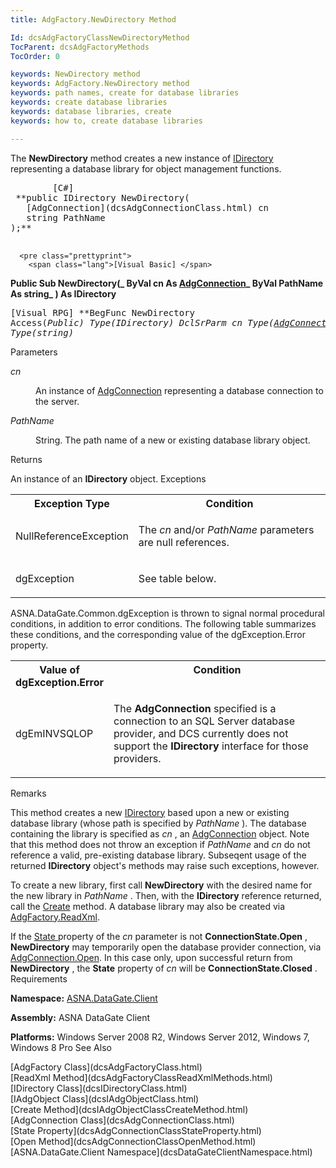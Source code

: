 ```yaml
---
title: AdgFactory.NewDirectory Method

Id: dcsAdgFactoryClassNewDirectoryMethod
TocParent: dcsAdgFactoryMethods
TocOrder: 0

keywords: NewDirectory method
keywords: AdgFactory.NewDirectory method
keywords: path names, create for database libraries
keywords: create database libraries
keywords: database libraries, create
keywords: how to, create database libraries

---
```


The **NewDirectory** method creates a new instance of [IDirectory](dcsIDirectoryClass.html) representing a database library for object management functions.
<pre class="prettyprint">
        <span class="lang">[C#]</span>
 **public IDirectory NewDirectory(
   [AdgConnection](dcsAdgConnectionClass.html) cn
   string PathName
);** 
      </pre>
      <pre class="prettyprint">
        <span class="lang">[Visual Basic] </span>
 **Public Sub NewDirectory(_ 
   ByVal cn As [AdgConnection](dcsAdgConnectionClass.html)_
   ByVal PathName As string_ 
) As IDirectory** 
      </pre>
      <pre class="prettyprint">
        <span class="lang">[Visual RPG]</span>
 **BegFunc NewDirectory Access(*Public) Type(IDirectory)
   DclSrParm cn Type([AdgConnection](dcsAdgConnectionClass.html))
   DclSrParm PathName Type(*string)** 
      </pre>

Parameters

<dl>
        <dt />
</dl>

*cn* 
<dl>
        <dd>

An instance of [AdgConnection](dcsAdgConnectionClass.html) representing a database connection to the server.
</dd>
        <dt />
</dl>

*PathName* 
<dl>
        <dd>

String. The path name of a new or existing database library object.
</dd>
</dl>

Returns

An instance of an **IDirectory** object.
Exceptions

<table class="dtTABLE" id="table2" style="border-spacing: 0px; x-cell-content-align: Top" cellspacing="0" x-use-null-cells="x-use-null-cells">
          <colgroup span="1">
            <col span="1" style="FONT-WEIGHT: bold; WIDTH: 30%" />
            <col span="1" style="WIDTH: 70%" />
          </colgroup>
          <tr>
            <th colspan="1" rowspan="1">
								Exception Type
							</th>
            <th colspan="1" rowspan="1">
								Condition
							</th>
          </tr>
          <tr>
            <td colspan="1" rowspan="1">

NullReferenceException
</td>
            <td colspan="1" rowspan="1">

The *cn* and/or *PathName* parameters are null references.
</td>
          </tr>
          <tr>
            <td colspan="1" rowspan="1">

dgException
</td>
            <td colspan="1" rowspan="1">

See table below.
</td>
          </tr>
</table>

ASNA.DataGate.Common.dgException is thrown to signal normal procedural conditions, in addition to error conditions. The following table summarizes these conditions, and the corresponding value of the dgException.Error property.
<table class="dtTABLE" id="table3" style="border-spacing: 0px; x-cell-content-align: Top" cellspacing="0" x-use-null-cells="x-use-null-cells">
          <colgroup span="1">
            <col span="1" style="FONT-WEIGHT: bold; WIDTH: 20%" />
            <col span="1" style="WIDTH: 70%" />
          </colgroup>
          <tr valign="top">
            <th colspan="1" rowspan="1">
								Value of
								<br />
								dgException.Error
							</th>
            <th colspan="1" rowspan="1">
								Condition
							</th>
          </tr>
          <tr>
            <td colspan="1" rowspan="1">

dgEmINVSQLOP
</td>
            <td colspan="1" rowspan="1">

The **AdgConnection** specified is a connection to an SQL Server database provider, and DCS currently does not support the **IDirectory** interface for those providers.
</td>
          </tr>
</table>

Remarks

This method creates a new [IDirectory](dcsIDirectoryClass.html) based upon a new or existing database library (whose path is specified by *PathName* ). The database containing the library is specified as *cn* , an [ AdgConnection](dcsAdgConnectionClassStateProperty.html) object. Note that this method does not throw an exception if *PathName* and *cn* do not reference a valid, pre-existing database library. Subseqent usage of the returned **IDirectory** object's methods may raise such exceptions, however. 

To create a new library, first call **NewDirectory** with the desired name for the new library in *PathName* . Then, with the **IDirectory** reference returned, call the [Create](dcsIAdgObjectClassCreateMethod.html) method. A database library may also be created via [ AdgFactory.ReadXml](dcsAdgFactoryClassReadXmlMethods.html).

If the [State ](dcsAdgConnectionClassStateProperty.html) property of the *cn* parameter is not **ConnectionState.Open** , **NewDirectory** may temporarily open the database provider connection, via [AdgConnection.Open](dcsAdgConnectionClassOpenMethod.html). In this case only, upon successful return from **NewDirectory** , the **State** property of *cn* will be **ConnectionState.Closed** .
Requirements

<span> **Namespace:** [ASNA.DataGate.Client](dcsDataGateClientNamespace.html) </span> 

<span> **Assembly:** ASNA DataGate Client</span> 

<span> **Platforms:** Windows Server 2008 R2, Windows Server 2012, Windows 7, Windows 8</span> Pro
See 
Also

<dl />
      [AdgFactory Class](dcsAdgFactoryClass.html)
      <br />
      [ReadXml Method](dcsAdgFactoryClassReadXmlMethods.html)
      <br />
      [IDirectory Class](dcsIDirectoryClass.html)
      <br />
      [IAdgObject Class](dcsIAdgObjectClass.html)
      <br />
      [Create Method](dcsIAdgObjectClassCreateMethod.html)
      <br />
      [AdgConnection Class](dcsAdgConnectionClass.html)
      <br />
      [State Property](dcsAdgConnectionClassStateProperty.html)
      <br />
      [Open Method](dcsAdgConnectionClassOpenMethod.html)
      <br />
      [ASNA.DataGate.Client Namespace](dcsDataGateClientNamespace.html)

